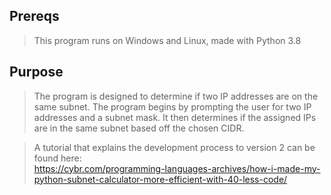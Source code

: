 ## Prereqs
> This program runs on Windows and Linux, made with Python 3.8

## Purpose
> The program is designed to determine if two IP addresses are on the same subnet.
> The program begins by prompting the user for two IP addresses and a subnet mask.
> It then determines if the assigned IPs are in the same subnet based off the chosen CIDR.

> A tutorial that explains the development process to version 2 can be found here:<br>
> https://cybr.com/programming-languages-archives/how-i-made-my-python-subnet-calculator-more-efficient-with-40-less-code/